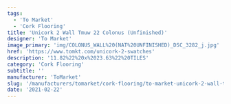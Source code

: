 ```yaml
---
tags:
  - 'To Market'
  - 'Cork Flooring'
title: 'Unicork 2 Wall Tmuw 22 Colonus (Unfinished)'
designer: 'To Market'
image_primary: 'img/COLONUS_WALL%20(NAT%20UNFINISHED)_DSC_3282_j.jpg'
href: 'https://www.tomkt.com/unicork-2-swatches'
description: '11.82%22%20x%2023.63%22%20TILES'
category: 'Cork Flooring'
subtitle: ''
manufacturer: 'ToMarket'
slug: '/manufacturers/tomarket/cork-flooring/to-market-unicork-2-wall-tmuw-22-colonus-unfinished'
date: '2021-02-22'
---
```

